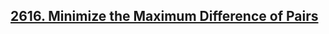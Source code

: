 ## [2616. Minimize the Maximum Difference of Pairs](https://leetcode.com/problems/minimize-the-maximum-difference-of-pairs/)

